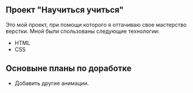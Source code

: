 ## Проект "Научиться учиться"

Это мой проект, при помощи которого я оттачиваю свое мастерство верстки.
Мной были спользованы следующие технологии:

- HTML
- CSS

## Основыне планы по доработке

- Добавить другие анимации.
